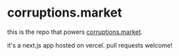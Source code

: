 # corruptions.market

this is the repo that powers [corruptions.market](https://corruptions.market).

it's a next.js app hosted on vercel. pull requests welcome!
